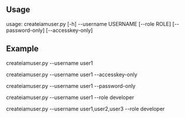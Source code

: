 ## Usage

usage: createiamuser.py [-h] --username USERNAME [--role ROLE]
                        [--password-only] [--accesskey-only]

## Example

createiamuser.py --username user1

createiamuser.py --username user1 --accesskey-only

createiamuser.py --username user1 --password-only

createiamuser.py --username user1 --role developer

createiamuser.py --username user1,user2,user3 --role developer
